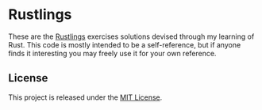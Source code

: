# Rustlings

These are the [Rustlings](https://github.com/rust-lang/rustlings) exercises solutions
devised through my learning of Rust. This code is mostly intended to be a self-reference,
but if anyone finds it interesting you may freely use it for your own reference.


## License

This project is released under the [MIT License](LICENSE).
